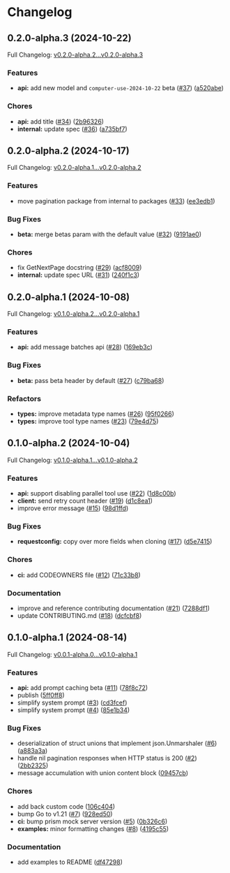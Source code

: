 # Changelog

## 0.2.0-alpha.3 (2024-10-22)

Full Changelog: [v0.2.0-alpha.2...v0.2.0-alpha.3](https://github.com/anthropics/anthropic-sdk-go/compare/v0.2.0-alpha.2...v0.2.0-alpha.3)

### Features

* **api:** add new model and `computer-use-2024-10-22` beta ([#37](https://github.com/anthropics/anthropic-sdk-go/issues/37)) ([a520abe](https://github.com/anthropics/anthropic-sdk-go/commit/a520abeedd326cea2161166cd2259345c15a82e4))


### Chores

* **api:** add title ([#34](https://github.com/anthropics/anthropic-sdk-go/issues/34)) ([2b96326](https://github.com/anthropics/anthropic-sdk-go/commit/2b96326e58bb7179d21476f9ce1a550664f13a38))
* **internal:** update spec ([#36](https://github.com/anthropics/anthropic-sdk-go/issues/36)) ([a735bf7](https://github.com/anthropics/anthropic-sdk-go/commit/a735bf7e7872c8cc3ee08e57167860270e6cdba6))

## 0.2.0-alpha.2 (2024-10-17)

Full Changelog: [v0.2.0-alpha.1...v0.2.0-alpha.2](https://github.com/anthropics/anthropic-sdk-go/compare/v0.2.0-alpha.1...v0.2.0-alpha.2)

### Features

* move pagination package from internal to packages ([#33](https://github.com/anthropics/anthropic-sdk-go/issues/33)) ([ee3edb1](https://github.com/anthropics/anthropic-sdk-go/commit/ee3edb16dcd406435ade212cb7553f75b161e297))


### Bug Fixes

* **beta:** merge betas param with the default value ([#32](https://github.com/anthropics/anthropic-sdk-go/issues/32)) ([9191ae0](https://github.com/anthropics/anthropic-sdk-go/commit/9191ae0b8a47c3c6ea9dfbb5073f1e66f5b4e1d8))


### Chores

* fix GetNextPage docstring ([#29](https://github.com/anthropics/anthropic-sdk-go/issues/29)) ([acf8009](https://github.com/anthropics/anthropic-sdk-go/commit/acf8009c886ec27cc07665b0377a2a3b3493c336))
* **internal:** update spec URL ([#31](https://github.com/anthropics/anthropic-sdk-go/issues/31)) ([240f1c3](https://github.com/anthropics/anthropic-sdk-go/commit/240f1c3d7e4dc145988d2f8d11e45ccfd255861e))

## 0.2.0-alpha.1 (2024-10-08)

Full Changelog: [v0.1.0-alpha.2...v0.2.0-alpha.1](https://github.com/anthropics/anthropic-sdk-go/compare/v0.1.0-alpha.2...v0.2.0-alpha.1)

### Features

* **api:** add message batches api ([#28](https://github.com/anthropics/anthropic-sdk-go/issues/28)) ([169eb3c](https://github.com/anthropics/anthropic-sdk-go/commit/169eb3c83d39126b4f9ec3a8d7f70c06466d9ef6))


### Bug Fixes

* **beta:** pass beta header by default ([#27](https://github.com/anthropics/anthropic-sdk-go/issues/27)) ([c79ba68](https://github.com/anthropics/anthropic-sdk-go/commit/c79ba6826c452ca1eeefd34db1638722fa942082))


### Refactors

* **types:** improve metadata type names ([#26](https://github.com/anthropics/anthropic-sdk-go/issues/26)) ([95f0266](https://github.com/anthropics/anthropic-sdk-go/commit/95f0266f62ba90590db68f1f98e41d80ea8f5388))
* **types:** improve tool type names ([#23](https://github.com/anthropics/anthropic-sdk-go/issues/23)) ([79e4d75](https://github.com/anthropics/anthropic-sdk-go/commit/79e4d75d26bbf2339841d27696477817c01a55fc))

## 0.1.0-alpha.2 (2024-10-04)

Full Changelog: [v0.1.0-alpha.1...v0.1.0-alpha.2](https://github.com/anthropics/anthropic-sdk-go/compare/v0.1.0-alpha.1...v0.1.0-alpha.2)

### Features

* **api:** support disabling parallel tool use ([#22](https://github.com/anthropics/anthropic-sdk-go/issues/22)) ([1d8c00b](https://github.com/anthropics/anthropic-sdk-go/commit/1d8c00b317536d77a26f74d0008e1a4760b17d2e))
* **client:** send retry count header ([#19](https://github.com/anthropics/anthropic-sdk-go/issues/19)) ([d1c8ea1](https://github.com/anthropics/anthropic-sdk-go/commit/d1c8ea1f84d05002705ac7aa4d47a5ba13c388e9))
* improve error message ([#15](https://github.com/anthropics/anthropic-sdk-go/issues/15)) ([98d1ffd](https://github.com/anthropics/anthropic-sdk-go/commit/98d1ffd29f97e85ea543f36ce104c341e729a7d2))


### Bug Fixes

* **requestconfig:** copy over more fields when cloning ([#17](https://github.com/anthropics/anthropic-sdk-go/issues/17)) ([d5e7415](https://github.com/anthropics/anthropic-sdk-go/commit/d5e741578ac0ff88db3b04564810321b18f4dd40))


### Chores

* **ci:** add CODEOWNERS file ([#12](https://github.com/anthropics/anthropic-sdk-go/issues/12)) ([71c33b8](https://github.com/anthropics/anthropic-sdk-go/commit/71c33b841dece97e77f04ea4feae3d586b59b0d6))


### Documentation

* improve and reference contributing documentation ([#21](https://github.com/anthropics/anthropic-sdk-go/issues/21)) ([7288df1](https://github.com/anthropics/anthropic-sdk-go/commit/7288df1e1e62401487bee0685f77119bae5287ee))
* update CONTRIBUTING.md ([#18](https://github.com/anthropics/anthropic-sdk-go/issues/18)) ([dcfcbf8](https://github.com/anthropics/anthropic-sdk-go/commit/dcfcbf8d07e3d7a7d6b6398d60724f38eca050a4))

## 0.1.0-alpha.1 (2024-08-14)

Full Changelog: [v0.0.1-alpha.0...v0.1.0-alpha.1](https://github.com/anthropics/anthropic-sdk-go/compare/v0.0.1-alpha.0...v0.1.0-alpha.1)

### Features

* **api:** add prompt caching beta ([#11](https://github.com/anthropics/anthropic-sdk-go/issues/11)) ([78f8c72](https://github.com/anthropics/anthropic-sdk-go/commit/78f8c7266dd98ef5f76d258f485ee284b7a0e590))
* publish ([5ff0ff8](https://github.com/anthropics/anthropic-sdk-go/commit/5ff0ff8cc5706c39a6dde75ae69d11c892ef8bb3))
* simplify system prompt ([#3](https://github.com/anthropics/anthropic-sdk-go/issues/3)) ([cd3fcef](https://github.com/anthropics/anthropic-sdk-go/commit/cd3fcefad20baef3c28375adf16ab266f97e7d94))
* simplify system prompt ([#4](https://github.com/anthropics/anthropic-sdk-go/issues/4)) ([85e1b34](https://github.com/anthropics/anthropic-sdk-go/commit/85e1b349619e7dd26c06ed0d9f566ddbbe80db2a))


### Bug Fixes

* deserialization of struct unions that implement json.Unmarshaler ([#6](https://github.com/anthropics/anthropic-sdk-go/issues/6)) ([a883a3a](https://github.com/anthropics/anthropic-sdk-go/commit/a883a3a8232dfca1ce8a139047a0356a3fd6015f))
* handle nil pagination responses when HTTP status is 200 ([#2](https://github.com/anthropics/anthropic-sdk-go/issues/2)) ([2bb2325](https://github.com/anthropics/anthropic-sdk-go/commit/2bb232557a9f75d58b7e7145c69771c927574dd3))
* message accumulation with union content block ([09457cb](https://github.com/anthropics/anthropic-sdk-go/commit/09457cb2ef8019cc23bcdefa0d3102e642d64b3d))


### Chores

* add back custom code ([106c404](https://github.com/anthropics/anthropic-sdk-go/commit/106c40466382daaa403e7f472647248e14d939d7))
* bump Go to v1.21 ([#7](https://github.com/anthropics/anthropic-sdk-go/issues/7)) ([928ed50](https://github.com/anthropics/anthropic-sdk-go/commit/928ed50c83154eb4f56575cf9f405a132000888e))
* **ci:** bump prism mock server version ([#5](https://github.com/anthropics/anthropic-sdk-go/issues/5)) ([0b326c6](https://github.com/anthropics/anthropic-sdk-go/commit/0b326c6b18effa222b8b03a17c1e562d0aedce1d))
* **examples:** minor formatting changes ([#8](https://github.com/anthropics/anthropic-sdk-go/issues/8)) ([4195c55](https://github.com/anthropics/anthropic-sdk-go/commit/4195c5541a1a517a3890bfe43eb84e3ddc496bfe))


### Documentation

* add examples to README ([df47298](https://github.com/anthropics/anthropic-sdk-go/commit/df4729897b782faeaa6a0795359ecf20b4a833ca))
